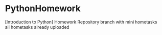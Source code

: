 # PythonHomework
[Introduction to Python] Homework Repository
branch with mini hometasks
all hometasks already uploaded
